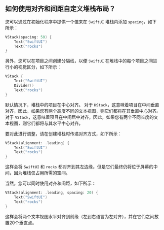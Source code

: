 如何使用对齐和间距自定义堆栈布局？
---

您可以通过在初始化程序中提供一个值来在 `SwiftUI` 堆栈内添加 `spacing`，如下所示：

```swift
VStack(spacing: 50) {
    Text("SwiftUI")
    Text("rocks")
}
```

另外，您可以在项目之间创建分隔线，以便 `SwiftUI` 在堆栈中的每个项目之间进行小的视觉区分，如下所示：

```swift
VStack {
    Text("SwiftUI")
    Divider()
    Text("rocks")
}
```

默认情况下，堆栈中的项目在中心对齐。 对于 `HStack`，这意味着项目在中间垂直对齐，因此，如果您有两个高度不同的文本视图，则它们都将在其垂直中心对齐。 对于 `VStack`，这意味着项目在中间居中对齐，因此，如果您有两个不同长度的文本视图，则它们都将与其水平中心对齐。

要对此进行调整，请在创建堆栈时传递对齐方式，如下所示：

```swift
VStack(alignment: .leading) {
    Text("SwiftUI")
    Text("rocks")
}
```

这样会将 `SwiftUI` 和 `rocks` 都对齐到其左边缘，但是它们最终仍将位于屏幕的中间，因为堆栈仅占用所需的空间。

当然，您可以同时使用对齐和间距，如下所示：

```swift
VStack(alignment: .leading, spacing: 20) {
    Text("SwiftUI")
    Text("rocks")
}
```

这样会将两个文本视图水平对齐到前缘（左到右语言为左对齐），并在它们之间放置20个垂直点。